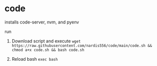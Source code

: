 # code

installs code-server, nvm, and pyenv

run

1. Download script and execute 
```wget https://raw.githubusercontent.com/nardis556/code/main/code.sh && chmod a+x code.sh && bash code.sh```

2. Reload bash 
```exec bash```
